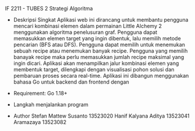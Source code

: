 IF 2211 - TUBES 2 Strategi Algoritma

- Deskripsi Singkat
Aplikasi web ini dirancang untuk membantu pengguna mencari kombinasi elemen dalam permainan Little Alchemy 2 menggunakan algoritma penelusuran graf. Pengguna dapat memasukkan elemen target yang ingin dibentuk, lalu memilih metode pencarian (BFS atau DFS). Pengguna dapat memilih untuk menemukan sebuah recipe atau menemukan banyak recipe. Pengguna yang memilih banayak recipe maka perlu memasukkan jumlah recipe maksimal yang ingin dicari. Aplikasi akan menampilkan jalur kombinasi elemen yang membentuk target, dilengkapi dengan visualisasi pohon solusi dan pembaruan proses secara real-time. Aplikasi ini dibangun menggunakan bahasa Go untuk backend dan frontend dengan 


- Requirement:
  Go 1.18+
  
- Langkah menjalankan program


- Author
Stefan Mattew Susanto 13523020
Hanif Kalyana Aditya 13523041
Aramazaya  13523082


